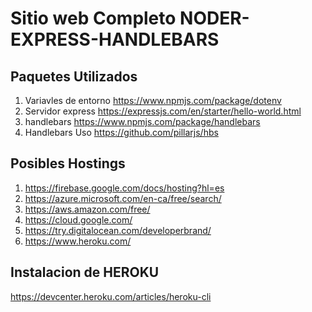 # Sitio web Completo NODER-EXPRESS-HANDLEBARS

## Paquetes Utilizados

1. Variavles de entorno https://www.npmjs.com/package/dotenv
2. Servidor express https://expressjs.com/en/starter/hello-world.html
3. handlebars https://www.npmjs.com/package/handlebars
4. Handlebars Uso https://github.com/pillarjs/hbs

## Posibles Hostings

1. https://firebase.google.com/docs/hosting?hl=es
2. https://azure.microsoft.com/en-ca/free/search/
3. https://aws.amazon.com/free/
4. https://cloud.google.com/
5. https://try.digitalocean.com/developerbrand/
6. https://www.heroku.com/

## Instalacion de HEROKU
https://devcenter.heroku.com/articles/heroku-cli
